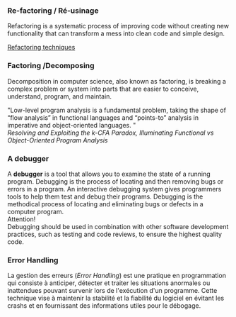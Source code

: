 
### Re-factoring / Ré-usinage 

Refactoring is a systematic process of improving code without creating new functionality that can transform a mess into clean code and simple design.

[Refactoring techniques](https://refactoring.guru/refactoring/techniques)

### Factoring /Decomposing

Decomposition in computer science, also known as factoring, is breaking a complex problem or system into parts that are easier to conceive, understand, program, and maintain.

"Low-level program analysis is a fundamental problem, taking the
shape of “flow analysis” in functional languages and “points-to”
analysis in imperative and object-oriented languages. " <br>*Resolving and Exploiting the k-CFA Paradox, Illuminating Functional vs Object-Oriented Program Analysis*

### A debugger

A **debugger** is a tool that allows you to examine the state of a running program. Debugging is the process of locating and then removing bugs or errors in a program. An interactive debugging system gives programmers tools to help them test and debug their programs. Debugging is the methodical process of locating and eliminating bugs or defects in a computer program.<br>
Attention!<br>
Debugging should be used in combination with other software development practices, such as testing and code reviews, to ensure the highest quality code.

### Error Handling 

La gestion des erreurs (*Error Handling*) est une pratique en programmation qui consiste à anticiper, détecter et traiter les situations anormales ou inattendues pouvant survenir lors de l'exécution d'un programme. Cette technique vise à maintenir la stabilité et la fiabilité du logiciel en évitant les crashs et en fournissant des informations utiles pour le débogage.